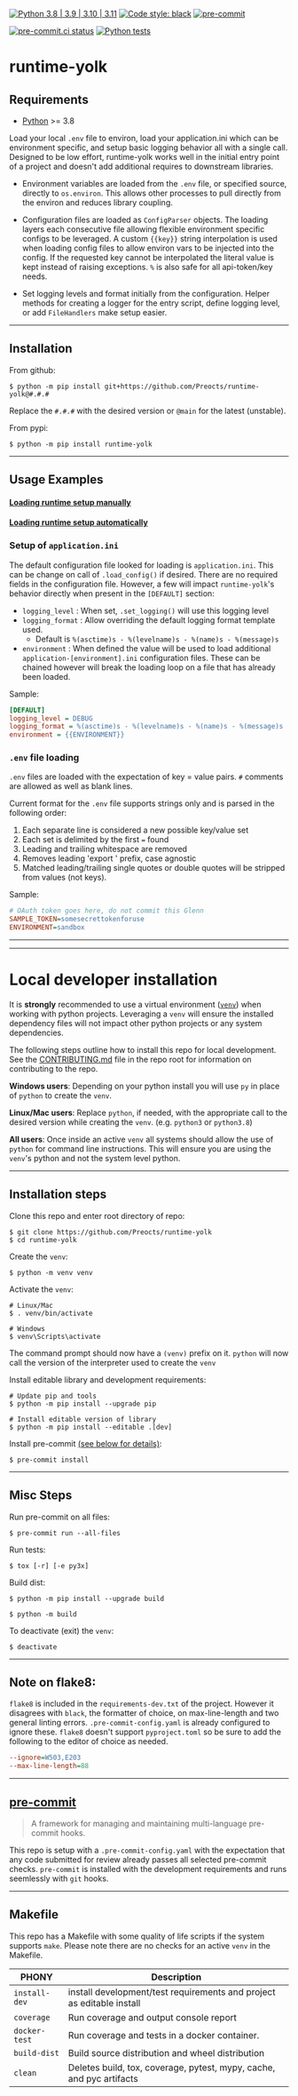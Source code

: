 [![Python 3.8 | 3.9 | 3.10 | 3.11](https://img.shields.io/badge/Python-3.8%20%7C%203.9%20%7C%203.10%20%7C%203.11-blue)](https://www.python.org/downloads)
[![Code style: black](https://img.shields.io/badge/code%20style-black-000000.svg)](https://github.com/psf/black)
[![pre-commit](https://img.shields.io/badge/pre--commit-enabled-brightgreen?logo=pre-commit&logoColor=white)](https://github.com/pre-commit/pre-commit)

[![pre-commit.ci status](https://results.pre-commit.ci/badge/github/Preocts/runtime-yolk/main.svg)](https://results.pre-commit.ci/latest/github/Preocts/runtime-yolk/main)
[![Python tests](https://github.com/Preocts/runtime-yolk/actions/workflows/python-tests.yml/badge.svg?branch=main)](https://github.com/Preocts/runtime-yolk/actions/workflows/python-tests.yml)

# runtime-yolk

## Requirements

- [Python](https://python.org) >= 3.8

Load your local `.env` file to environ, load your application.ini which can be
environment specific, and setup basic logging behavior all with a single call.
Designed to be low effort, runtime-yolk works well in the initial entry point of
a project and doesn't add additional requires to downstream libraries.

- Environment variables are loaded from the `.env` file, or specified source,
  directly to `os.environ`. This allows other processes to pull directly from
  the environ and reduces library coupling.

- Configuration files are loaded as `ConfigParser` objects. The loading
  layers each consecutive file allowing flexible environment specific configs to
  be leveraged.  A custom `{{key}}` string interpolation is used when loading
  config files to allow environ vars to be injected into the config. If the
  requested key cannot be interpolated the literal value is kept instead of
  raising exceptions. `%` is also safe for all api-token/key needs.

- Set logging levels and format initially from the configuration. Helper methods
  for creating a logger for the entry script, define logging level, or add
  `FileHandlers` make setup easier.

---

## Installation

From github:

```shell
$ python -m pip install git+https://github.com/Preocts/runtime-yolk@#.#.#
```

Replace the `#.#.#` with the desired version or `@main` for the latest (unstable).

From pypi:

```shell
$ python -m pip install runtime-yolk
```

---

## Usage Examples

#### [Loading runtime setup manually](examples/manual_loading.py)

#### [Loading runtime setup automatically](examples/auto_loading.py)

### Setup of `application.ini`

The default configuration file looked for loading is `application.ini`. This can be change on call of `.load_config()` if desired. There are no required fields in the configuration file. However, a few will impact `runtime-yolk`'s behavior directly when present in the `[DEFAULT]` section:

- `logging_level` : When set, `.set_logging()` will use this logging level
- `logging_format` : Allow overriding the default logging format template used.
  - Default is `%(asctime)s - %(levelname)s - %(name)s - %(message)s`
- `environment` : When defined the value will be used to load additional `application-[environment].ini` configuration files. These can be chained however will break the loading loop on a file that has already been loaded.

Sample:

```ini
[DEFAULT]
logging_level = DEBUG
logging_format = %(asctime)s - %(levelname)s - %(name)s - %(message)s
environment = {{ENVIRONMENT}}
```

### `.env` file loading

`.env` files are loaded with the expectation of key = value pairs. `#` comments are allowed as well as blank lines.

Current format for the `.env` file supports strings only and is parsed in
the following order:

1. Each separate line is considered a new possible key/value set
2. Each set is delimited by the first `=` found
3. Leading and trailing whitespace are removed
4. Removes leading 'export ' prefix, case agnostic
5. Matched leading/trailing single quotes or double quotes will be
  stripped from values (not keys).

Sample:

```ini
# OAuth token goes here, do not commit this Glenn
SAMPLE_TOKEN=somesecrettokenforuse
ENVIRONMENT=sandbox
```

---

---

# Local developer installation

It is **strongly** recommended to use a virtual environment
([`venv`](https://docs.python.org/3/library/venv.html)) when working with python
projects. Leveraging a `venv` will ensure the installed dependency files will
not impact other python projects or any system dependencies.

The following steps outline how to install this repo for local development. See
the [CONTRIBUTING.md](CONTRIBUTING.md) file in the repo root for information on
contributing to the repo.

**Windows users**: Depending on your python install you will use `py` in place
of `python` to create the `venv`.

**Linux/Mac users**: Replace `python`, if needed, with the appropriate call to
the desired version while creating the `venv`. (e.g. `python3` or `python3.8`)

**All users**: Once inside an active `venv` all systems should allow the use of
`python` for command line instructions. This will ensure you are using the
`venv`'s python and not the system level python.

---

## Installation steps

Clone this repo and enter root directory of repo:

```console
$ git clone https://github.com/Preocts/runtime-yolk
$ cd runtime-yolk
```

Create the `venv`:

```console
$ python -m venv venv
```

Activate the `venv`:

```console
# Linux/Mac
$ . venv/bin/activate

# Windows
$ venv\Scripts\activate
```

The command prompt should now have a `(venv)` prefix on it. `python` will now
call the version of the interpreter used to create the `venv`

Install editable library and development requirements:

```console
# Update pip and tools
$ python -m pip install --upgrade pip

# Install editable version of library
$ python -m pip install --editable .[dev]
```

Install pre-commit [(see below for details)](#pre-commit):

```console
$ pre-commit install
```

---

## Misc Steps

Run pre-commit on all files:

```console
$ pre-commit run --all-files
```

Run tests:

```console
$ tox [-r] [-e py3x]
```

Build dist:

```console
$ python -m pip install --upgrade build

$ python -m build
```

To deactivate (exit) the `venv`:

```console
$ deactivate
```
---

## Note on flake8:

`flake8` is included in the `requirements-dev.txt` of the project. However it
disagrees with `black`, the formatter of choice, on max-line-length and two
general linting errors. `.pre-commit-config.yaml` is already configured to
ignore these. `flake8` doesn't support `pyproject.toml` so be sure to add the
following to the editor of choice as needed.

```ini
--ignore=W503,E203
--max-line-length=88
```

---

## [pre-commit](https://pre-commit.com)

> A framework for managing and maintaining multi-language pre-commit hooks.

This repo is setup with a `.pre-commit-config.yaml` with the expectation that
any code submitted for review already passes all selected pre-commit checks.
`pre-commit` is installed with the development requirements and runs seemlessly
with `git` hooks.

---

## Makefile

This repo has a Makefile with some quality of life scripts if the system
supports `make`.  Please note there are no checks for an active `venv` in the
Makefile.

| PHONY         | Description                                                           |
| ------------- | --------------------------------------------------------------------- |
| `install-dev` | install development/test requirements and project as editable install |
| `coverage`    | Run coverage and output console report                                |
| `docker-test` | Run coverage and tests in a docker container.                         |
| `build-dist`  | Build source distribution and wheel distribution                      |
| `clean`       | Deletes build, tox, coverage, pytest, mypy, cache, and pyc artifacts  |
